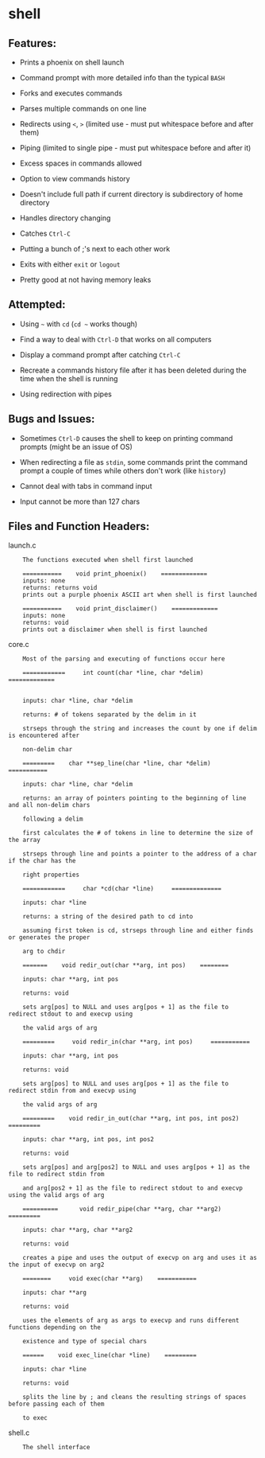 # shell

## Features:

* Prints a phoenix on shell launch

* Command prompt with more detailed info than the typical ```BASH```

* Forks and executes commands

* Parses multiple commands on one line

* Redirects using ```<```, ```>``` (limited use - must put whitespace before and after them)

* Piping (limited to single pipe - must put whitespace before and after it)

* Excess spaces in commands allowed

* Option to view commands history

* Doesn't include full path if current directory is subdirectory of home directory

* Handles directory changing

* Catches ```Ctrl-C```

* Putting a bunch of ;'s next to each other work

* Exits with either ```exit``` or ```logout```

* Pretty good at not having memory leaks

## Attempted:

* Using ```~``` with ```cd``` (```cd ~``` works though)

* Find a way to deal with ```Ctrl-D``` that works on all computers

* Display a command prompt after catching ```Ctrl-C```

* Recreate a commands history file after it has been deleted during the time when the shell is running

* Using redirection with pipes

## Bugs and Issues:

* Sometimes ```Ctrl-D``` causes the shell to keep on printing command prompts (might be an issue of OS)

* When redirecting a file as ```stdin```, some commands print the command prompt a couple of times while others don't work (like ```history```)

* Cannot deal with tabs in command input

* Input cannot be more than 127 chars

## Files and Function Headers:

launch.c

```
	The functions executed when shell first launched

	===========    void print_phoenix()    =============
	inputs: none
	returns: returns void
	prints out a purple phoenix ASCII art when shell is first launched

	===========    void print_disclaimer()    =============
	inputs: none
	returns: void
	prints out a disclaimer when shell is first launched
```

core.c

```
	Most of the parsing and executing of functions occur here

	============     int count(char *line, char *delim)    =============


	inputs: char *line, char *delim

	returns: # of tokens separated by the delim in it

	strseps through the string and increases the count by one if delim is encountered after

	non-delim char

	=========    char **sep_line(char *line, char *delim)    ===========

	inputs: char *line, char *delim

	returns: an array of pointers pointing to the beginning of line and all non-delim chars

	following a delim

	first calculates the # of tokens in line to determine the size of the array

	strseps through line and points a pointer to the address of a char if the char has the

	right properties

	============     char *cd(char *line)     ==============

	inputs: char *line

	returns: a string of the desired path to cd into

	assuming first token is cd, strseps through line and either finds or generates the proper

	arg to chdir

	=======    void redir_out(char **arg, int pos)    ========

	inputs: char **arg, int pos

	returns: void

	sets arg[pos] to NULL and uses arg[pos + 1] as the file to redirect stdout to and execvp using

	the valid args of arg

	=========     void redir_in(char **arg, int pos)     ===========

	inputs: char **arg, int pos

	returns: void

	sets arg[pos] to NULL and uses arg[pos + 1] as the file to redirect stdin from and execvp using

	the valid args of arg

	=========    void redir_in_out(char **arg, int pos, int pos2)   =========

	inputs: char **arg, int pos, int pos2

	returns: void

	sets arg[pos] and arg[pos2] to NULL and uses arg[pos + 1] as the file to redirect stdin from

	and arg[pos2 + 1] as the file to redirect stdout to and execvp using the valid args of arg

	==========      void redir_pipe(char **arg, char **arg2)      =========

	inputs: char **arg, char **arg2

	returns: void

	creates a pipe and uses the output of execvp on arg and uses it as the input of execvp on arg2

	========     void exec(char **arg)    ===========

	inputs: char **arg

	returns: void

	uses the elements of arg as args to execvp and runs different functions depending on the

	existence and type of special chars

	======    void exec_line(char *line)    =========

	inputs: char *line

	returns: void

	splits the line by ; and cleans the resulting strings of spaces before passing each of them

	to exec
```

shell.c

```
	The shell interface
```
